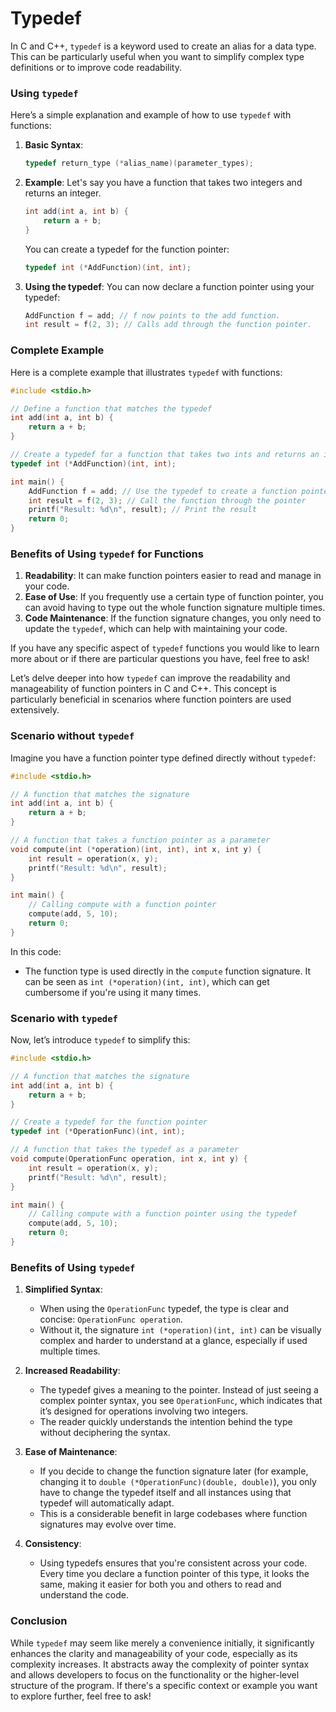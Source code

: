 # Typedef


In C and C++, `typedef` is a keyword used to create an alias for a data type. This can be particularly useful when you want to simplify complex type definitions or to improve code readability.

### Using `typedef`

Here’s a simple explanation and example of how to use `typedef` with functions:

1. **Basic Syntax**: 
   ```c
   typedef return_type (*alias_name)(parameter_types);
   ```

2. **Example**: Let's say you have a function that takes two integers and returns an integer.
   ```c
   int add(int a, int b) {
       return a + b;
   }
   ```

   You can create a typedef for the function pointer:
   ```c
   typedef int (*AddFunction)(int, int);
   ```

3. **Using the typedef**:
   You can now declare a function pointer using your typedef:
   ```c
   AddFunction f = add; // f now points to the add function.
   int result = f(2, 3); // Calls add through the function pointer.
   ```

### Complete Example

Here is a complete example that illustrates `typedef` with functions:

```c
#include <stdio.h>

// Define a function that matches the typedef
int add(int a, int b) {
    return a + b;
}

// Create a typedef for a function that takes two ints and returns an int
typedef int (*AddFunction)(int, int);

int main() {
    AddFunction f = add; // Use the typedef to create a function pointer
    int result = f(2, 3); // Call the function through the pointer
    printf("Result: %d\n", result); // Print the result
    return 0;
}
```

### Benefits of Using `typedef` for Functions

1. **Readability**: It can make function pointers easier to read and manage in your code.
2. **Ease of Use**: If you frequently use a certain type of function pointer, you can avoid having to type out the whole function signature multiple times.
3. **Code Maintenance**: If the function signature changes, you only need to update the `typedef`, which can help with maintaining your code.

If you have any specific aspect of `typedef` functions you would like to learn more about or if there are particular questions you have, feel free to ask!

Let’s delve deeper into how `typedef` can improve the readability and manageability of function pointers in C and C++. This concept is particularly beneficial in scenarios where function pointers are used extensively.

### Scenario without `typedef`

Imagine you have a function pointer type defined directly without `typedef`:

```c
#include <stdio.h>

// A function that matches the signature
int add(int a, int b) {
    return a + b;
}

// A function that takes a function pointer as a parameter
void compute(int (*operation)(int, int), int x, int y) {
    int result = operation(x, y);
    printf("Result: %d\n", result);
}

int main() {
    // Calling compute with a function pointer
    compute(add, 5, 10);
    return 0;
}
```

In this code:
- The function type is used directly in the `compute` function signature. It can be seen as `int (*operation)(int, int)`, which can get cumbersome if you're using it many times.

### Scenario with `typedef`

Now, let’s introduce `typedef` to simplify this:

```c
#include <stdio.h>

// A function that matches the signature
int add(int a, int b) {
    return a + b;
}

// Create a typedef for the function pointer
typedef int (*OperationFunc)(int, int);

// A function that takes the typedef as a parameter
void compute(OperationFunc operation, int x, int y) {
    int result = operation(x, y);
    printf("Result: %d\n", result);
}

int main() {
    // Calling compute with a function pointer using the typedef
    compute(add, 5, 10);
    return 0;
}
```

### Benefits of Using `typedef`

1. **Simplified Syntax**: 
   - When using the `OperationFunc` typedef, the type is clear and concise: `OperationFunc operation`.
   - Without it, the signature `int (*operation)(int, int)` can be visually complex and harder to understand at a glance, especially if used multiple times.

2. **Increased Readability**: 
   - The typedef gives a meaning to the pointer. Instead of just seeing a complex pointer syntax, you see `OperationFunc`, which indicates that it’s designed for operations involving two integers.
   - The reader quickly understands the intention behind the type without deciphering the syntax.

3. **Ease of Maintenance**: 
   - If you decide to change the function signature later (for example, changing it to `double (*OperationFunc)(double, double)`), you only have to change the typedef itself and all instances using that typedef will automatically adapt.
   - This is a considerable benefit in large codebases where function signatures may evolve over time.

4. **Consistency**: 
   - Using typedefs ensures that you're consistent across your code. Every time you declare a function pointer of this type, it looks the same, making it easier for both you and others to read and understand the code.

### Conclusion

While `typedef` may seem like merely a convenience initially, it significantly enhances the clarity and manageability of your code, especially as its complexity increases. It abstracts away the complexity of pointer syntax and allows developers to focus on the functionality or the higher-level structure of the program. If there's a specific context or example you want to explore further, feel free to ask!
